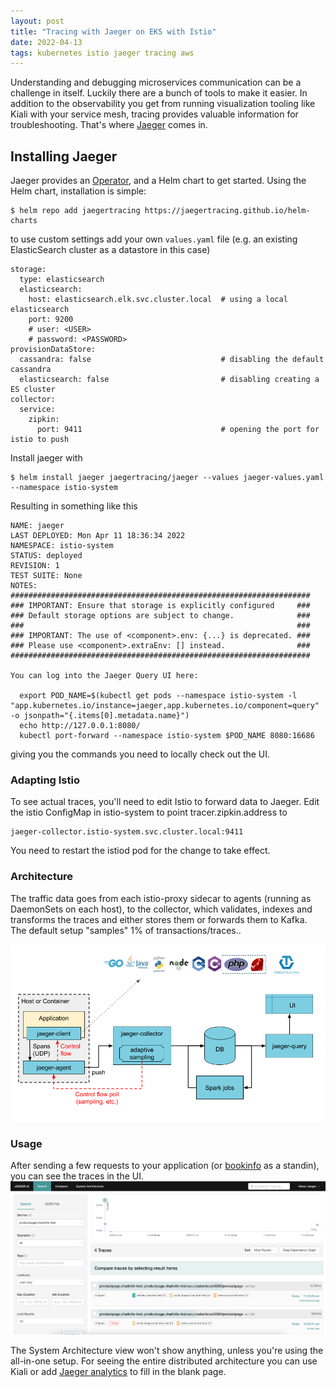 ```yaml
---
layout: post
title: "Tracing with Jaeger on EKS with Istio"
date: 2022-04-13
tags: kubernetes istio jaeger tracing aws
---
```


Understanding and debugging microservices communication can be a challenge in itself. Luckily
there are a bunch of tools to make it easier. In addition to the observability you get from 
running visualization tooling like Kiali with your service mesh, tracing provides valuable
information for troubleshooting. That's where [Jaeger](https://github.com/jaegertracing/jaeger) comes in.

## Installing Jaeger 

Jaeger provides an [Operator](https://github.com/jaegertracing/jaeger-operator#getting-started), and a Helm
chart to get started. Using the Helm chart, installation is simple:
```
$ helm repo add jaegertracing https://jaegertracing.github.io/helm-charts
```
to use custom settings add your own `values.yaml` file (e.g. an
existing ElasticSearch cluster as a datastore in this case)
```
storage:
  type: elasticsearch
  elasticsearch:
    host: elasticsearch.elk.svc.cluster.local  # using a local elasticsearch
    port: 9200
    # user: <USER>
    # password: <PASSWORD>
provisionDataStore:
  cassandra: false                             # disabling the default cassandra
  elasticsearch: false                         # disabling creating a ES cluster
collector:
  service:
    zipkin:                                    
      port: 9411                               # opening the port for istio to push
```
Install jaeger with
```
$ helm install jaeger jaegertracing/jaeger --values jaeger-values.yaml --namespace istio-system
```
Resulting in something like this
```
NAME: jaeger
LAST DEPLOYED: Mon Apr 11 18:36:34 2022
NAMESPACE: istio-system
STATUS: deployed
REVISION: 1
TEST SUITE: None
NOTES:
###################################################################
### IMPORTANT: Ensure that storage is explicitly configured     ###
### Default storage options are subject to change.              ###
###                                                             ###
### IMPORTANT: The use of <component>.env: {...} is deprecated. ###
### Please use <component>.extraEnv: [] instead.                ###
###################################################################

You can log into the Jaeger Query UI here:

  export POD_NAME=$(kubectl get pods --namespace istio-system -l "app.kubernetes.io/instance=jaeger,app.kubernetes.io/component=query" -o jsonpath="{.items[0].metadata.name}")
  echo http://127.0.0.1:8080/
  kubectl port-forward --namespace istio-system $POD_NAME 8080:16686
```
giving you the commands you need to locally check out the UI.


### Adapting Istio

To see actual traces, you'll need to edit Istio to forward data to Jaeger.
Edit the istio ConfigMap in istio-system to point tracer.zipkin.address to 
```
jaeger-collector.istio-system.svc.cluster.local:9411
```
You need to restart the istiod pod for the change to take effect.


### Architecture

The traffic data goes from each istio-proxy sidecar to agents (running as DaemonSets on each host), to 
the collector, which validates, indexes and transforms the traces and either stores them or forwards them to Kafka.
The default setup "samples" 1% of transactions/traces..

![Jaeger Architecture](https://github.com/jaegertracing/documentation/blob/main/static/img/architecture-v1.png "Jaeger Architecture")


### Usage

After sending a few requests to your application (or [bookinfo](https://istio.io/latest/docs/examples/bookinfo/) as a standin),
you can see the traces in the UI.
![Traces screenshot](/assets/images/jaeger1.png "Traces")

The System Architecture view won't show anything, unless you're using the all-in-one setup.
For seeing the entire distributed architecture you can use Kiali or add [Jaeger analytics](https://github.com/jaegertracing/jaeger-analytics) to fill in the blank page.

